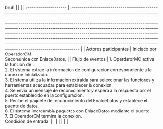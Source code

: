bruh
|                       |                                                                                                                                                                                                                                                                                                                                                                                                                                                                                                                                                                                                                                                       |
| :-------------------- | :---------------------------------------------------------------------------------------------------------------------------------------------------------------------------------------------------------------------------------------------------------------------------------------------------------------------------------------------------------------------------------------------------------------------------------------------------------------------------------------------------------------------------------------------------------------------------------------------------------------------------------------------------- |
| Actores participantes | Iniciado por OperadorCM.<br>Secomunica con EnlaceDatos.                                                                                                                                                                                                                                                                                                                                                                                                                                                                                                                                                                                               |
| Flujo de eventos      | 1.  OperdarorMC activa la funcion de . <br><tab>	 2. El sistema extrae la informacion de configuracion correspondiente a la conexion inicializada.<br>	 3. El sitema utiliza la informacion extraida para seleccionar las funciones y herramientas adecuadas para establecer la conexion.<br>	 4. Se envia un mensaje de reconocimiento y espera a la respuesta por el puerto establecido en la configuracion.<br>	 5. Recibe el paquete de reconocimiento del EnalceDatos y establece el puente de datos.<br>	 6. El sistema intercambia paquetes con EnlaceDatos mediante el puente.<br>7. El OperadorCM  termina la conexion.<br>Condición de entrada:  |
|                       |                                                                                                                                                                                                                                                                                                                                                                                                                                                                                                                                                                                                                                                       |
|                       |                                                                                                                                                                                                                                                                                                                                                                                                                                                                                                                                                                                                                                                       |
